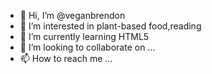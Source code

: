 - 👋 Hi, I’m @veganbrendon
- 👀 I’m interested in plant-based food,reading
- 🌱 I’m currently learning HTML5
- 💞️ I’m looking to collaborate on ...
- 📫 How to reach me ...

<!---
veganbrendon/veganbrendon is a ✨ special ✨ repository because its `README.md` (this file) appears on your GitHub profile.
You can click the Preview link to take a look at your changes.
--->
